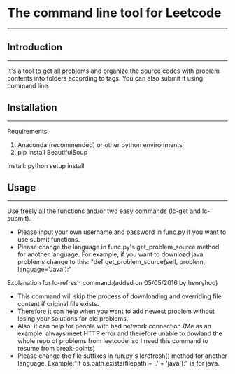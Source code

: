 # The command line tool for Leetcode
------------------------------------

## Introduction
---------------
It's a tool to get all problems and organize the source codes with problem contents
into folders according to tags. You can also submit it using command line.

## Installation
---------------
Requirements:
1. Anaconda (recommended) or other python environments
2. pip install BeautifulSoup

Install:
python setup install

## Usage
--------
Use freely all the functions and/or two easy commands (lc-get and lc-submit).
* Please input your own username and password in func.py if you want to use submit functions.
* Please change the language in func.py's get_problem_source method for another language. For example, if you want to download java problems change to this: "def get_problem_source(self, problem, language='Java'):"

Explanation for lc-refresh command:(added on 05/05/2016 by henryhoo)
* This command will skip the process of downloading and overriding file content if original file exists.
* Therefore it can help when you want to add newest problem without losing your solutions for old problems.
* Also, it can help for people with bad network connection.(Me as an example: always meet HTTP error and therefore unable to dowland the whole repo of problems from leetcode, so I need this command to resume from break-points)
* Please change the file suffixes in run.py's lcrefresh() method for another language. Example:"if os.path.exists(filepath + '.' + 'java'):" is for java.
